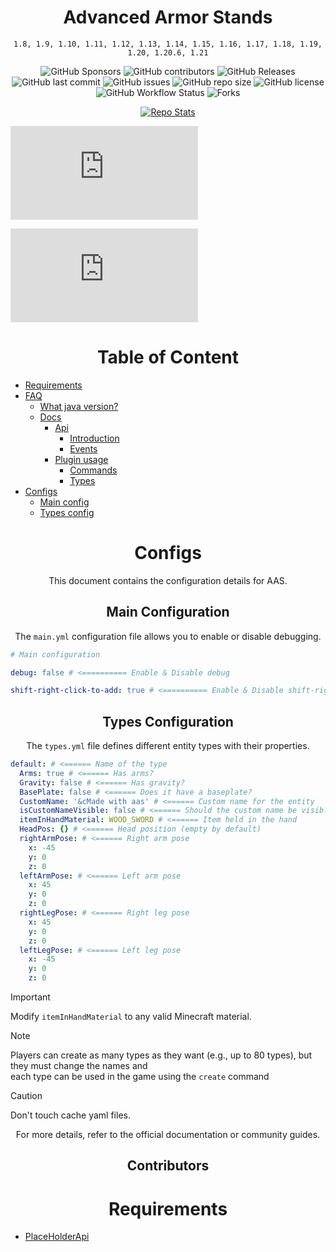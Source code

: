 

<div align="center">

# Advanced Armor Stands

`1.8, 1.9, 1.10, 1.11, 1.12, 1.13, 1.14, 1.15, 1.16, 1.17, 1.18, 1.19, 1.20, 1.20.6, 1.21`

![GitHub Sponsors](https://img.shields.io/github/sponsors/Parsa3323?label=Sponsor&logo=GitHub)
![GitHub contributors](https://img.shields.io/github/contributors/Parsa3323/AdvancedArmorStands?label=Contributors&logo=GitHub)
![GitHub Releases](https://img.shields.io/github/downloads/Parsa3323/AdvancedArmorStands/total?label=Downloads&logo=GitHub)
![GitHub last commit](https://img.shields.io/github/last-commit/Parsa3323/AdvancedArmorStands?label=Last%20Commit&logo=GitHub)
![GitHub issues](https://img.shields.io/github/issues/Parsa3323/AdvancedArmorStands?label=Open%20Issues&logo=GitHub)
![GitHub repo size](https://img.shields.io/github/repo-size/Parsa3323/AdvancedArmorStands?color=yellow&logo=github)
![GitHub license](https://img.shields.io/github/license/Parsa3323/AdvancedArmorStands?color=purple&logo=github)
![GitHub Workflow Status](https://img.shields.io/github/actions/workflow/status/Parsa3323/AdvancedArmorStands/contributors.yml?logo=github)
![Forks](https://img.shields.io/github/forks/Parsa3323/AdvancedArmorStands?style=)
</div>

[//]: # (![Spigot Downloads]&#40;https://img.shields.io/spiget/downloads/PLUGIN_ID?color=blue&logo=spigot&#41;)
[//]: # (![GitHub Activity Graph]&#40;https://github-readme-activity-graph.vercel.app/graph?username=Parsa3323&theme=github-dark&#41;)


<div align="center">

[![Repo Stats](https://github-readme-stats.vercel.app/api/pin/?username=Parsa3323&repo=AdvancedArmorStands&theme=dark)
](https://github.com/Parsa3323/AdvancedArmorStands)
</div>

![FirstImg](https://biaupload.com/do.php?imgf=org-3b039f0f3c191.png)

![2Img](https://biaupload.com/do.php?imgf=org-02a4d92ff3c92.png)
<div align="center">

# Table of Content

</div>

- [Requirements](#requirements)
- [FAQ](#f-a-q)
    - [What java version?](https://github.com/Parsa3323/AdvancedArmorStands/wiki/Java-Version)
    - [Docs](https://github.com/Parsa3323/AdvancedArmorStands/wiki)
        - [Api](https://github.com/Parsa3323/AdvancedArmorStands/wiki/Api-usage)
            - [Introduction](https://github.com/Parsa3323/AdvancedArmorStands/wiki/Api-usage#introduction)
            - [Events](https://github.com/Parsa3323/AdvancedArmorStands/wiki/Api-usage#events)
        - [Plugin usage](https://github.com/Parsa3323/AdvancedArmorStands/wiki/Plugin-usage)
            - [Commands](https://github.com/Parsa3323/AdvancedArmorStands/wiki/Plugin-usage#commands)
            - [Types](https://github.com/Parsa3323/AdvancedArmorStands/wiki/Plugin-usage#how-to-add-a-type)
- [Configs](#Configs)
    - [Main config](#Main-Configuration)
    - [Types config](#Types-Configuration)


<div align="center">

# Configs

This document contains the configuration details for AAS.

## Main Configuration

The `main.yml` configuration file allows you to enable or disable debugging.


</div>

```yaml
# Main configuration

debug: false # <========== Enable & Disable debug

shift-right-click-to-add: true # <========== Enable & Disable shift-right-click to add ArmorStand
```

<div align="center">

## Types Configuration

The `types.yml` file defines different entity types with their properties.

</div>

```yaml
default: # <====== Name of the type
  Arms: true # <====== Has arms?
  Gravity: false # <====== Has gravity?
  BasePlate: false # <====== Does it have a baseplate?
  CustomName: '&cMade with aas' # <====== Custom name for the entity
  isCustomNameVisible: false # <====== Should the custom name be visible?
  itemInHandMaterial: WOOD_SWORD # <====== Item held in the hand
  HeadPos: {} # <====== Head position (empty by default)
  rightArmPose: # <====== Right arm pose
    x: -45
    y: 0
    z: 0
  leftArmPose: # <====== Left arm pose
    x: 45
    y: 0
    z: 0
  rightLegPose: # <====== Right leg pose
    x: 45
    y: 0
    z: 0
  leftLegPose: # <====== Left leg pose
    x: -45
    y: 0
    z: 0
```
> [!IMPORTANT]  
> Modify `itemInHandMaterial` to any valid Minecraft material.

> [!NOTE]  
> Players can create as many types as they want (e.g., up to 80 types), but they must change the names and </br> each type can be used in the game using the `create` command

> [!CAUTION]
> Don't touch cache yaml files.

<div align="center">



For more details, refer to the official documentation or community guides.


## Contributors

<!-- readme: contributors -start -->
<!-- readme: contributors -end -->

</div>

<div align="center">

# Requirements
</div>

- [PlaceHolderApi](https://www.spigotmc.org/resources/placeholderapi.6245/)





